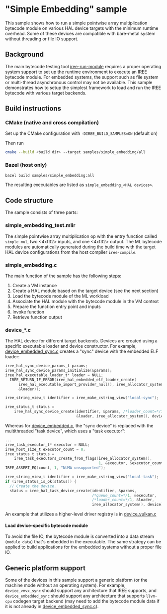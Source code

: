# "Simple Embedding" sample

This sample shows how to run a simple pointwise array multiplication bytecode
module on various HAL device targets with the minimum runtime overhead. Some of
these devices are compatible with bare-metal system without threading or file IO
support.

## Background

The main bytecode testing tool
[iree-run-module](../../tools/iree-run-module-main.cc)
requires a proper operating system support to set up the runtime environment to
execute an IREE bytecode module. For embedded systems, the support such as file
system or multi-thread asynchronous control may not be available. This sample
demonstrates how to setup the simplest framework to load and run the IREE
bytecode with various target backends.

## Build instructions

### CMake (native and cross compilation)

Set up the CMake configuration with `-DIREE_BUILD_SAMPLES=ON` (default on)

Then run
```sh
cmake --build <build dir> --target samples/simple_embedding/all
```

### Bazel (host only)

```sh
bazel build samples/simple_embedding:all
```

The resulting executables are listed as `simple_embedding_<HAL devices>`.

## Code structure

The sample consists of three parts:

### simple_embedding_test.mlir

The simple pointwise array multiplication op with the entry function called
`simple_mul`, two <4xf32> inputs, and one <4xf32> output. The ML bytecode
modules are automatically generated during the build time with the target HAL
device configurations from the host compiler `iree-compile`.

### simple_embedding.c

The main function of the sample has the following steps:

1. Create a VM instance
2. Create a HAL module based on the target device (see the next section)
3. Load the bytecode module of the ML workload
4. Associate the HAL module with the bytecode module in the VM context
5. Prepare the function entry point and inputs
6. Invoke function
7. Retrieve function output

### device_*.c

The HAL device for different target backends. Devices are created using a
specific executable loader and device constructor. For example,
[device_embedded_sync.c](./device_embedded_sync.c) creates a "sync" device with
the embedded ELF loader:

```c
iree_hal_sync_device_params_t params;
iree_hal_sync_device_params_initialize(&params);
iree_hal_executable_loader_t* loader = NULL;
  IREE_RETURN_IF_ERROR(iree_hal_embedded_elf_loader_create(
      iree_hal_executable_import_provider_null(), iree_allocator_system(),
      &loader));

iree_string_view_t identifier = iree_make_cstring_view("local-sync");

iree_status_t status =
    iree_hal_sync_device_create(identifier, &params, /*loader_count=*/1,
                                &loader, iree_allocator_system(), device);
```

Whereas for [device_embedded.c](./device_embedded.c), the "sync device" is
replaced with the multithreaded "task device", which uses a "task executor":

```c
...
iree_task_executor_t* executor = NULL;
iree_host_size_t executor_count = 0;
iree_status_t status =
    iree_task_executors_create_from_flags(iree_allocator_system(),
                                          1, &executor, &executor_count);
IREE_ASSERT_EQ(count, 1, "NUMA unsupported");

iree_string_view_t identifier = iree_make_cstring_view("local-task");
if (iree_status_is_ok(status)) {
  // Create the device.
  status = iree_hal_task_device_create(identifier, &params,
                                       /*queue_count=*/1, &executor,
                                       /*loader_count=*/1, &loader,
                                       iree_allocator_system(), device);
```
An example that utilizes a higher-level driver registry is in
[device_vulkan.c](./device_vulkan.c)

#### Load device-specific bytecode module

To avoid the file IO, the bytecode module is converted into a data stream
(`module_data`) that's embedded in the executable. The same strategy can be
applied to build applications for the embedded systems without a proper file IO.

## Generic platform support

Some of the devices in this sample support a generic platform (or the
machine mode without an operating system). For example, `device_vmvx_sync`
should support any architecture that IREE supports, and `device_embedded_sync`
should support any architecture that supports `llvm-cpu` codegen target
backend (may need to add the bytecode module data if it is not already in
[device_embedded_sync.c](./device_embedded_sync.c)).

